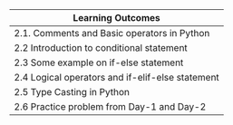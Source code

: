 | Learning Outcomes                                	|
|--------------------------------------------------	|
| 2.1. Comments and Basic operators in Python      	|
| 2.2 Introduction to conditional statement        	|
| 2.3 Some example on if-else statement            	|
| 2.4 Logical operators and if-elif-else statement 	|
| 2.5 Type Casting in Python                       	|
| 2.6 Practice problem from Day-1 and Day-2        	|